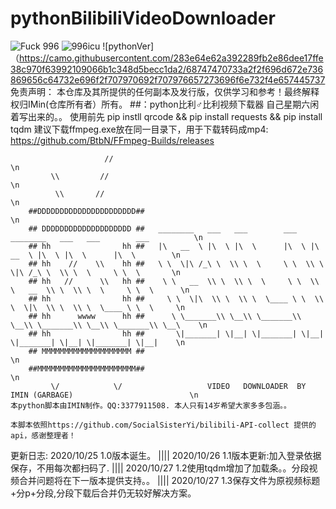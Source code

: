# pythonBilibiliVideoDownloader
![Fuck 996](https://camo.githubusercontent.com/8e53c4e75f0baf3b1cb6815fef6dc3648d0bb6b0d5fcda5a82a88b678893caf8/68747470733a2f2f696d672e736869656c64732e696f2f62616467652f6c6963656e73652d416e74692532303939362d626c75652e7376673f7374796c653d666c61742d737175617265)
![996icu](https://camo.githubusercontent.com/3e8b8686464bdeeef002f8f8ff1883c5a713366d58360ab9a61dbab60a2eb1f0/68747470733a2f2f696d672e736869656c64732e696f2f62616467652f6c696e6b2d3939362e6963752d2532334646344435422e7376673f7374796c653d666c61742d737175617265)
![pythonVer] （https://camo.githubusercontent.com/283e64e62a392289fb2e86dee17ffe38c970f63992109066b1c348d5becc1da2/68747470733a2f2f696d672e736869656c64732e696f2f707970692f707976657273696f6e732f4e657445737
免责声明：
本仓库及其所提供的任何副本及发行版，仅供学习和参考！最终解释权归IMin(仓库所有者）所有。
##：python比利♂比利视频下载器
自己星期六闲着写出来的。。
使用前先
pip instll qrcode && pip install requests && pip install tqdm
建议下载ffmpeg.exe放在同一目录下，用于下载转码成mp4:
https://github.com/BtbN/FFmpeg-Builds/releases

                         //                                                                                     \n
             \\         //                                                                                      \n 
              \\       //                                                                                       \n
        ##DDDDDDDDDDDDDDDDDDDDDD##                                                                              \n                         
        ## DDDDDDDDDDDDDDDDDDDD ##   ________   ___   ___        ___   ________   ___   ___        ___          \n
        ## hh                hh ##   |\   __  \ |\  \ |\  \      |\  \ |\   __  \ |\  \ |\  \      |\  \        \n
        ## hh    //    \\    hh ##   \ \  \|\ /_\ \  \\ \  \     \ \  \\ \  \|\ /_\ \  \\ \  \     \ \  \       \n
        ## hh   //      \\   hh ##    \ \   __  \\ \  \\ \  \     \ \  \\ \   __  \\ \  \\ \  \     \ \  \      \n 
        ## hh                hh ##     \ \  \|\  \\ \  \\ \  \____ \ \  \\ \  \|\  \\ \  \\ \  \____ \ \  \     \n
        ## hh      wwww      hh ##      \ \_______\\ \__\\ \_______\\ \__\\ \_______\\ \__\\ \_______\\ \__\    \n 
        ## hh                hh ##       \|_______| \|__| \|_______| \|__| \|_______| \|__| \|_______| \|__|    \n
        ## MMMMMMMMMMMMMMMMMMMM ##                                                                              \n
        ##MMMMMMMMMMMMMMMMMMMMMM##                                                                              \n
             \/            \/                   VIDEO   DOWNLOADER  BY  IMIN (GARBAGE)                          \n
    本python脚本由IMIN制作。QQ:3377911508. 本人只有14岁希望大家多多包涵。。
    
    本脚本依照https://github.com/SocialSisterYi/bilibili-API-collect 提供的api，感谢整理者！
   
更新日志:
2020/10/25 1.0版本诞生。
||||
2020/10/26 1.1版本更新:加入登录依据保存，不用每次都扫码了.
||||
2020/10/27 1.2使用tqdm增加了加载条。。分段视频合并问题将在下一版本提供支持。。
||||
2020/10/27 1.3保存文件为原视频标题+分p+分段,分段下载后合并仍无较好解决方案。
